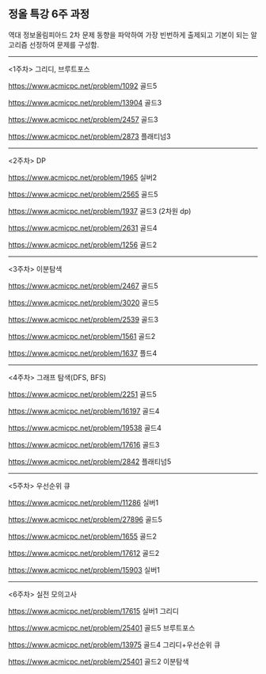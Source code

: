 ## 정올 특강 6주 과정


역대 정보올림피아드 2차 문제 동향을 파악하여 가장 빈번하게 출제되고 기본이 되는 알고리즘 선정하여 문제를 구성함. 

---
<1주차> 그리디, 브루트포스

https://www.acmicpc.net/problem/1092 골드5

https://www.acmicpc.net/problem/13904 골드3

https://www.acmicpc.net/problem/2457 골드3

https://www.acmicpc.net/problem/2873 플래티넘3



---
<2주차> DP

https://www.acmicpc.net/problem/1965 실버2

https://www.acmicpc.net/problem/2565 골드5

https://www.acmicpc.net/problem/1937 골드3 (2차원 dp)

https://www.acmicpc.net/problem/2631 골드4

https://www.acmicpc.net/problem/1256 골드2



---
<3주차> 이분탐색

https://www.acmicpc.net/problem/2467 골드5

https://www.acmicpc.net/problem/3020 골드5

https://www.acmicpc.net/problem/2539 골드3

https://www.acmicpc.net/problem/1561 골드2

https://www.acmicpc.net/problem/1637 플드4



---
<4주차> 그래프 탐색(DFS, BFS)

https://www.acmicpc.net/problem/2251 골드5

https://www.acmicpc.net/problem/16197 골드4

https://www.acmicpc.net/problem/19538 골드4

https://www.acmicpc.net/problem/17616 골드3

https://www.acmicpc.net/problem/2842 플래티넘5



---
<5주차> 우선순위 큐

https://www.acmicpc.net/problem/11286 실버1

https://www.acmicpc.net/problem/27896 골드5

 https://www.acmicpc.net/problem/1655 골드2
 
https://www.acmicpc.net/problem/17612 골드2

https://www.acmicpc.net/problem/15903 실버1



---
<6주차> 실전 모의고사

https://www.acmicpc.net/problem/17615 실버1 그리디

https://www.acmicpc.net/problem/25401 골드5 브루트포스

https://www.acmicpc.net/problem/13975 골드4 그리디+우선순위 큐

https://www.acmicpc.net/problem/25401 골드2 이분탐색



